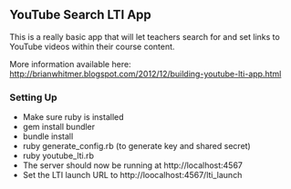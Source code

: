 YouTube Search LTI App
---------------------------
This is a really basic app that will let teachers search for
and set links to YouTube videos within their course content.

More information available here:  http://brianwhitmer.blogspot.com/2012/12/building-youtube-lti-app.html

### Setting Up

- Make sure ruby is installed
- gem install bundler
- bundle install
- ruby generate_config.rb (to generate key and shared secret)
- ruby youtube_lti.rb
- The server should now be running at http://localhost:4567
- Set the LTI launch URL to http://loocalhost:4567/lti_launch
